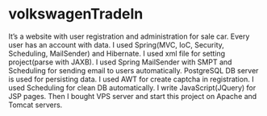 # volkswagenTradeIn
It’s a website with user registration and administration for sale car. Every user has an account with data.
I used Spring(MVC, IoC, Security, Scheduling, MailSender) and Hibernate. I used xml file for setting project(parse with JAXB).
I used Spring MailSender with SMPT and Scheduling for sending email to users automatically.
PostgreSQL DB server is used for persisting data.  I used AWT for create captcha in registration. 
I used Scheduling for clean DB automatically. I write JavaScript(JQuery) for JSP pages. 
Then I bought VPS server and start this project on Apache and Tomcat servers.
